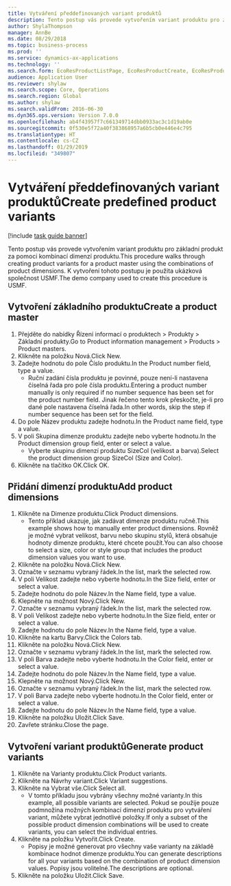 ```yaml
---
title: Vytváření předdefinovaných variant produktů
description: Tento postup vás provede vytvořením variant produktu pro základní produkt za pomoci kombinací dimenzí produktu.
author: ShylaThompson
manager: AnnBe
ms.date: 08/29/2018
ms.topic: business-process
ms.prod: ''
ms.service: dynamics-ax-applications
ms.technology: ''
ms.search.form: EcoResProductListPage, EcoResProductCreate, EcoResProductDetails, EcoResProductMasterDimension, EcoResProductVariants, EcoResProductVariantSuggestions
audience: Application User
ms.reviewer: shylaw
ms.search.scope: Core, Operations
ms.search.region: Global
ms.author: shylaw
ms.search.validFrom: 2016-06-30
ms.dyn365.ops.version: Version 7.0.0
ms.openlocfilehash: ab4f43957f7c661349714dbb0933ac3c1d19ab0e
ms.sourcegitcommit: 0f530e5f72a40f383868957a6b5cb0e446e4c795
ms.translationtype: HT
ms.contentlocale: cs-CZ
ms.lasthandoff: 01/29/2019
ms.locfileid: "349807"
---
```

# <a name="create-predefined-product-variants"></a><span data-ttu-id="23b11-103">Vytváření předdefinovaných variant produktů</span><span class="sxs-lookup"><span data-stu-id="23b11-103">Create predefined product variants</span></span>

[!include [task guide banner](../../includes/task-guide-banner.md)]

<span data-ttu-id="23b11-104">Tento postup vás provede vytvořením variant produktu pro základní produkt za pomoci kombinací dimenzí produktu.</span><span class="sxs-lookup"><span data-stu-id="23b11-104">This procedure walks through creating product variants for a product master using the combinations of product dimensions.</span></span> <span data-ttu-id="23b11-105">K vytvoření tohoto postupu je použita ukázková společnost USMF.</span><span class="sxs-lookup"><span data-stu-id="23b11-105">The demo company used to create this procedure is USMF.</span></span>


## <a name="create-a-product-master"></a><span data-ttu-id="23b11-106">Vytvoření základního produktu</span><span class="sxs-lookup"><span data-stu-id="23b11-106">Create a product master</span></span>
1. <span data-ttu-id="23b11-107">Přejděte do nabídky Řízení informací o produktech > Produkty > Základní produkty.</span><span class="sxs-lookup"><span data-stu-id="23b11-107">Go to Product information management > Products > Product masters.</span></span>
2. <span data-ttu-id="23b11-108">Klikněte na položku Nová.</span><span class="sxs-lookup"><span data-stu-id="23b11-108">Click New.</span></span>
3. <span data-ttu-id="23b11-109">Zadejte hodnotu do pole Číslo produktu.</span><span class="sxs-lookup"><span data-stu-id="23b11-109">In the Product number field, type a value.</span></span>
    * <span data-ttu-id="23b11-110">Ruční zadání čísla produktu je povinné, pouze není-li nastavena číselná řada pro pole čísla produktu.</span><span class="sxs-lookup"><span data-stu-id="23b11-110">Entering a product number manually is only required if no number sequence has been set for the product number field.</span></span> <span data-ttu-id="23b11-111">Jinak řečeno tento krok přeskočte, je-li pro dané pole nastavena číselná řada.</span><span class="sxs-lookup"><span data-stu-id="23b11-111">In other words, skip the step if number sequence has been set for the field.</span></span>  
4. <span data-ttu-id="23b11-112">Do pole Název produktu zadejte hodnotu.</span><span class="sxs-lookup"><span data-stu-id="23b11-112">In the Product name field, type a value.</span></span>
5. <span data-ttu-id="23b11-113">V poli Skupina dimenze produktu zadejte nebo vyberte hodnotu.</span><span class="sxs-lookup"><span data-stu-id="23b11-113">In the Product dimension group field, enter or select a value.</span></span>
    * <span data-ttu-id="23b11-114">Vyberte skupinu dimenzí produktu SizeCol (velikost a barva).</span><span class="sxs-lookup"><span data-stu-id="23b11-114">Select the product dimension group SizeCol (Size and Color).</span></span>  
6. <span data-ttu-id="23b11-115">Klikněte na tlačítko OK.</span><span class="sxs-lookup"><span data-stu-id="23b11-115">Click OK.</span></span>

## <a name="add-product-dimensions"></a><span data-ttu-id="23b11-116">Přidání dimenzí produktu</span><span class="sxs-lookup"><span data-stu-id="23b11-116">Add product dimensions</span></span>
1. <span data-ttu-id="23b11-117">Klikněte na Dimenze produktu.</span><span class="sxs-lookup"><span data-stu-id="23b11-117">Click Product dimensions.</span></span>
    * <span data-ttu-id="23b11-118">Tento příklad ukazuje, jak zadávat dimenze produktu ručně.</span><span class="sxs-lookup"><span data-stu-id="23b11-118">This example shows how to manually enter product dimensions.</span></span> <span data-ttu-id="23b11-119">Rovněž je možné vybrat velikost, barvu nebo skupinu stylů, která obsahuje hodnoty dimenze produktu, které chcete použít.</span><span class="sxs-lookup"><span data-stu-id="23b11-119">You can also choose to select a size, color or style group that includes the product dimension values you want to use.</span></span>  
2. <span data-ttu-id="23b11-120">Klikněte na položku Nová.</span><span class="sxs-lookup"><span data-stu-id="23b11-120">Click New.</span></span>
3. <span data-ttu-id="23b11-121">Označte v seznamu vybraný řádek.</span><span class="sxs-lookup"><span data-stu-id="23b11-121">In the list, mark the selected row.</span></span>
4. <span data-ttu-id="23b11-122">V poli Velikost zadejte nebo vyberte hodnotu.</span><span class="sxs-lookup"><span data-stu-id="23b11-122">In the Size field, enter or select a value.</span></span>
5. <span data-ttu-id="23b11-123">Zadejte hodnotu do pole Název.</span><span class="sxs-lookup"><span data-stu-id="23b11-123">In the Name field, type a value.</span></span>
6. <span data-ttu-id="23b11-124">Klepněte na možnost Nový.</span><span class="sxs-lookup"><span data-stu-id="23b11-124">Click New.</span></span>
7. <span data-ttu-id="23b11-125">Označte v seznamu vybraný řádek.</span><span class="sxs-lookup"><span data-stu-id="23b11-125">In the list, mark the selected row.</span></span>
8. <span data-ttu-id="23b11-126">V poli Velikost zadejte nebo vyberte hodnotu.</span><span class="sxs-lookup"><span data-stu-id="23b11-126">In the Size field, enter or select a value.</span></span>
9. <span data-ttu-id="23b11-127">Zadejte hodnotu do pole Název.</span><span class="sxs-lookup"><span data-stu-id="23b11-127">In the Name field, type a value.</span></span>
10. <span data-ttu-id="23b11-128">Klikněte na kartu Barvy.</span><span class="sxs-lookup"><span data-stu-id="23b11-128">Click the Colors tab.</span></span>
11. <span data-ttu-id="23b11-129">Klikněte na položku Nová.</span><span class="sxs-lookup"><span data-stu-id="23b11-129">Click New.</span></span>
12. <span data-ttu-id="23b11-130">Označte v seznamu vybraný řádek.</span><span class="sxs-lookup"><span data-stu-id="23b11-130">In the list, mark the selected row.</span></span>
13. <span data-ttu-id="23b11-131">V poli Barva zadejte nebo vyberte hodnotu.</span><span class="sxs-lookup"><span data-stu-id="23b11-131">In the Color field, enter or select a value.</span></span>
14. <span data-ttu-id="23b11-132">Zadejte hodnotu do pole Název.</span><span class="sxs-lookup"><span data-stu-id="23b11-132">In the Name field, type a value.</span></span>
15. <span data-ttu-id="23b11-133">Klepněte na možnost Nový.</span><span class="sxs-lookup"><span data-stu-id="23b11-133">Click New.</span></span>
16. <span data-ttu-id="23b11-134">Označte v seznamu vybraný řádek.</span><span class="sxs-lookup"><span data-stu-id="23b11-134">In the list, mark the selected row.</span></span>
17. <span data-ttu-id="23b11-135">V poli Barva zadejte nebo vyberte hodnotu.</span><span class="sxs-lookup"><span data-stu-id="23b11-135">In the Color field, enter or select a value.</span></span>
18. <span data-ttu-id="23b11-136">Zadejte hodnotu do pole Název.</span><span class="sxs-lookup"><span data-stu-id="23b11-136">In the Name field, type a value.</span></span>
19. <span data-ttu-id="23b11-137">Klikněte na položku Uložit.</span><span class="sxs-lookup"><span data-stu-id="23b11-137">Click Save.</span></span>
20. <span data-ttu-id="23b11-138">Zavřete stránku.</span><span class="sxs-lookup"><span data-stu-id="23b11-138">Close the page.</span></span>

## <a name="generate-product-variants"></a><span data-ttu-id="23b11-139">Vytvoření variant produktů</span><span class="sxs-lookup"><span data-stu-id="23b11-139">Generate product variants</span></span>
1. <span data-ttu-id="23b11-140">Klikněte na Varianty produktu.</span><span class="sxs-lookup"><span data-stu-id="23b11-140">Click Product variants.</span></span>
2. <span data-ttu-id="23b11-141">Klikněte na Návrhy variant.</span><span class="sxs-lookup"><span data-stu-id="23b11-141">Click Variant suggestions.</span></span>
3. <span data-ttu-id="23b11-142">Klikněte na Vybrat vše.</span><span class="sxs-lookup"><span data-stu-id="23b11-142">Click Select all.</span></span>
    * <span data-ttu-id="23b11-143">V tomto příkladu jsou vybrány všechny možné varianty.</span><span class="sxs-lookup"><span data-stu-id="23b11-143">In this example, all possible variants are selected.</span></span> <span data-ttu-id="23b11-144">Pokud se použije pouze podmnožina možných kombinací dimenzí produktu pro vytváření variant, můžete vybrat jednotlivé položky.</span><span class="sxs-lookup"><span data-stu-id="23b11-144">If only a subset of the possible product dimension combinations will be used to create variants, you can select the individual entries.</span></span>  
4. <span data-ttu-id="23b11-145">Klikněte na položku Vytvořit.</span><span class="sxs-lookup"><span data-stu-id="23b11-145">Click Create.</span></span>
    * <span data-ttu-id="23b11-146">Popisy je možné generovat pro všechny vaše varianty na základě kombinace hodnot dimenze produktu.</span><span class="sxs-lookup"><span data-stu-id="23b11-146">You can generate descriptions for all your variants based on the combination of product dimension values.</span></span> <span data-ttu-id="23b11-147">Popisy jsou volitelné.</span><span class="sxs-lookup"><span data-stu-id="23b11-147">The descriptions are optional.</span></span>  
5. <span data-ttu-id="23b11-148">Klikněte na položku Uložit.</span><span class="sxs-lookup"><span data-stu-id="23b11-148">Click Save.</span></span>

